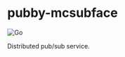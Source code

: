 # pubby-mcsubface 
![Go](https://github.com/elliotcourant/pubby-mcsubface/workflows/Go/badge.svg?branch=master)

Distributed pub/sub service.
